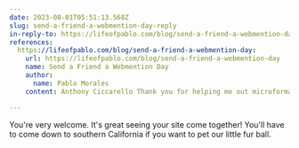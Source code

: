 ```yaml
---
date: 2023-08-01T05:51:13.568Z
slug: send-a-friend-a-webmention-day-reply
in-reply-to: https://lifeofpablo.com/blog/send-a-friend-a-webmention-day
references:
  https://lifeofpablo.com/blog/send-a-friend-a-webmention-day:
    url: https://lifeofpablo.com/blog/send-a-friend-a-webmention-day
    name: Send a Friend a Webmention Day
    author:
      name: Pablo Morales
    content: Anthony Ciccarello Thank you for helping me out microformats and "likes" and getting that squared away. Every time I see you post about your puppy I immediately want to pet but we haven't broken the virtual-physical barrier yet to pet dogs yet. Any ideas?…

---
```


You're very welcome. It's great seeing your site come together! You'll have to come down to southern California if you want to pet our little fur ball.
